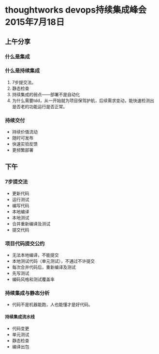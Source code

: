 # thoughtworks devops持续集成峰会 2015年7月18日

## 上午分享
### 什么是集成
### 什么是持续集成
1. 7步提交法。
2. 静态检查
2. 持续集成的弱点——部署不是自动化
3. 为什么需要tdd，从一开始就为项目保驾护航，后续需求变动，能快速检测出是否老的功能运行是否正常。


### 持续交付
* 持续价值流动
* 随时可发布
* 快速实验反馈
* 更频繁部署


## 下午
### 7步提交法
* 更新代码
* 运行测试
* 编写代码
* 本地编译
* 本地测试
* 合并重新编译及测试
* 提交代码

### 项目代码提交公约
* 无法本地编译，不能提交
* 本地测试代码（单元测试），不通过不许提交
* 每次合并代码后，重新编译及测试
* 先写测试
* 编码风格和测试覆盖率

### 持续集成与静态分析
* 代码不是机器能跑，人也能懂才是好代码。
#### 持续集成流水线
* 代码变更
* 单元测试
* 静态检查
* 编译出包




